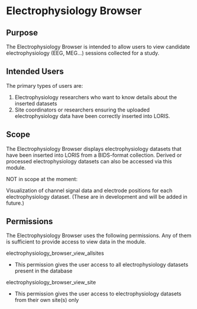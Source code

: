 # Electrophysiology Browser

## Purpose

The Electrophysiology Browser is intended to allow users to view candidate
electrophysiology (EEG, MEG...) sessions collected for a study.

## Intended Users

The primary types of users are:
1. Electrophysiology researchers who want to know details about the inserted datasets
2. Site coordinators or researchers ensuring the uploaded electrophysiology data have
been correctly inserted into LORIS.

## Scope

The Electrophysiology Browser displays electrophysiology datasets that have been
inserted into LORIS from a BIDS-format collection. Derived or processed electrophysiology
datasets can also be accessed via this module.

NOT in scope at the moment:

Visualization of channel signal data and electrode positions for each electrophysiology dataset. 
(These are in development and will be added in future.)

## Permissions

The Electrophysiology Browser uses the following permissions. Any of them is 
sufficient to provide access to view data in the module.

electrophysiology_browser_view_allsites
  - This permission gives the user access to all electrophysiology datasets present in the database
  
electrophysiology_browser_view_site
  - This permission gives the user access to electrophysiology datasets from their own site(s) only
